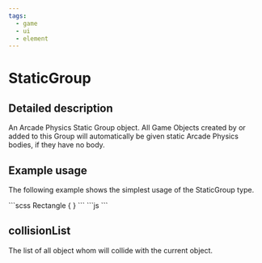 ```yaml
---
tags:
  - game
  - ui
  - element
---
```

# StaticGroup

## Detailed description
An Arcade Physics Static Group object. All Game Objects created by or added to this Group will automatically be given static Arcade Physics bodies, if they have no body.

## Example usage
The following example shows the simplest usage of the StaticGroup type.

<code-group>
<code-block title=".game.at" active>
```scss
Rectangle {
}
```
</code-block>

<code-block title=".atObj">
```js
```
</code-block>
</code-group>

## collisionList <Badge text="Array" type="tip" vertical="middle"/>
The list of all object whom will collide with the current object.
